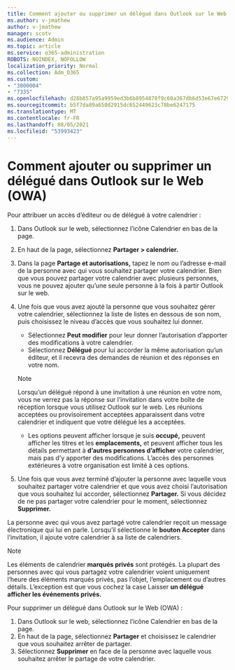 ```yaml
---
title: Comment ajouter ou supprimer un délégué dans Outlook sur le Web (OWA)
ms.author: v-jmathew
author: v-jmathew
manager: scotv
ms.audience: Admin
ms.topic: article
ms.service: o365-administration
ROBOTS: NOINDEX, NOFOLLOW
localization_priority: Normal
ms.collection: Adm_O365
ms.custom:
- "3800004"
- "7335"
ms.openlocfilehash: d28b857a95a9959ed3b6b8954878f9c60a367db6d53e67e6729b174c5ce7b364
ms.sourcegitcommit: b5f7da89a650d2915dc652449623c78be6247175
ms.translationtype: MT
ms.contentlocale: fr-FR
ms.lasthandoff: 08/05/2021
ms.locfileid: "53993423"
---
```

# <a name="how-to-add-or-remove-a-delegate-in-outlook-on-the-web-owa"></a>Comment ajouter ou supprimer un délégué dans Outlook sur le Web (OWA)

Pour attribuer un accès d’éditeur ou de délégué à votre calendrier :

1. Dans Outlook sur le web, sélectionnez l’icône Calendrier en bas de la page.
2. En haut de la page, sélectionnez **Partager > calendrier.**
3. Dans la page **Partage et autorisations,** tapez le nom ou l’adresse e-mail de la personne avec qui vous souhaitez partager votre calendrier. Bien que vous pouvez partager votre calendrier avec plusieurs personnes, vous ne pouvez ajouter qu’une seule personne à la fois à partir Outlook sur le web.
4. Une fois que vous avez ajouté la personne que vous souhaitez gérer votre calendrier, sélectionnez la liste de listes en dessous de son nom, puis choisissez le niveau d’accès que vous souhaitez lui donner.

    - Sélectionnez **Peut modifier** pour leur donner l’autorisation d’apporter des modifications à votre calendrier.
    - Sélectionnez **Délégué** pour lui accorder la même autorisation qu’un éditeur, et il recevra des demandes de réunion et des réponses en votre nom.
    > [!NOTE]
    > Lorsqu’un délégué répond à une invitation à une réunion en votre nom, vous ne verrez pas la réponse sur l’invitation dans votre boîte de réception lorsque vous utilisez Outlook sur le web. Les réunions acceptées ou provisoirement acceptées apparaissent dans votre calendrier et indiquent que votre délégué les a acceptées.
    - Les options peuvent afficher lorsque je suis **occupé,** peuvent afficher les titres et les **emplacements,** et peuvent afficher tous les détails permettant à **d’autres personnes d’afficher** votre calendrier, mais pas d’y apporter des modifications. L’accès des personnes extérieures à votre organisation est limité à ces options.

5. Une fois que vous avez terminé d’ajouter la personne avec laquelle vous souhaitez partager votre calendrier et que vous avez choisi l’autorisation que vous souhaitez lui accorder, sélectionnez **Partager.** Si vous décidez de ne pas partager votre calendrier pour le moment, sélectionnez **Supprimer.**

La personne avec qui vous avez partagé votre calendrier reçoit un message électronique qui lui en parle. Lorsqu’il sélectionne le **bouton Accepter** dans l’invitation, il ajoute votre calendrier à sa liste de calendriers.

> [!NOTE]
> Les éléments de calendrier **marqués privés** sont protégés. La plupart des personnes avec qui vous partagez votre calendrier voient uniquement l’heure des éléments marqués privés, pas l’objet, l’emplacement ou d’autres détails. L’exception est que vous cochez la case Laisser **un délégué afficher les événements privés.**

Pour supprimer un délégué dans Outlook sur le Web (OWA) :

1. Dans Outlook sur le web, sélectionnez l’icône Calendrier en bas de la page.
2. En haut de la page, sélectionnez **Partager** et choisissez le calendrier que vous souhaitez arrêter de partager.
3. Sélectionnez **Supprimer** en face de la personne avec laquelle vous souhaitez arrêter le partage de votre calendrier.

